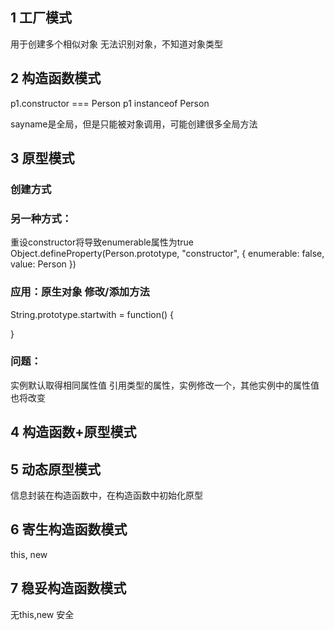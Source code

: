 ## 1 工厂模式
<script>
function create(name, age) {
    var o = new Object();
    o.name = name;
    o.age = age;
    return o;
}
var p = create('xiaohong', 22);
</script>
用于创建多个相似对象
无法识别对象，不知道对象类型

## 2 构造函数模式
<script>
function Person(name, age) {
    this.name = name;
    this.sayname = sayname;
}
function sayname() {
    return this.name;
}
var p1 = new Person('xiaohong', 22);
</script>
p1.constructor === Person
p1 instanceof Person

sayname是全局，但是只能被对象调用，可能创建很多全局方法

## 3 原型模式
### 创建方式
<script>
function Person() {

}
Person.prototype.name = 'aaaa';
Person.prototype.sayName = function() {

}
var p1 = new Person();//访问的是同一个属性和方法
var p2 = new Person();

///////
Person.prototype.isPrototypeOf(p1)--true
Object.getPrototypeOf(p1)--Person.prototype
p1.hasOwnPrototype('name')--false
</script>
### 另一种方式：
<script>
function Person() {

}
Person.prototype.;
Person.prototype = {
    constructor: Person,//重写了原型对象，要手动指向Person!!!
    name: 'aaaa',
    sayname: function(){},
    sayage: function() {}
}
var p1 = new Person();
//////
p1 instanceof Person--true
p1.constructor == Person --true
</script>

重设constructor将导致enumerable属性为true
Object.defineProperty(Person.prototype, "constructor", {
    enumerable: false,
    value: Person
})

### 应用：原生对象 修改/添加方法
String.prototype.startwith = function() {

}
### 问题：
实例默认取得相同属性值
引用类型的属性，实例修改一个，其他实例中的属性值也将改变

## 4 构造函数+原型模式
<script>
function Person(name) {
    this.name = name;//实例属性
}
Person.prototype = {
    constructor: Person,//共享方法
    sayname: function() {
        return this.name;
    }
}
</script>


## 5 动态原型模式
<script>
function Person(name) {
    this.name = name;
    if (typeof this.say != 'function') {
        Person.prototype.say = function() {}//不能使用对象字面量，会切断联系
    }
}
</script>
信息封装在构造函数中，在构造函数中初始化原型

## 6 寄生构造函数模式
<script>
function Person(name) {
    var o = new Object();
    o.name = name;
    o.say = function(){
        return this.name;
    }
    return o;
}
var p1 = new Person("xxxx")
</script>
this, new


## 7 稳妥构造函数模式
<script>
function Person(name) {
    var o = new Object();
    o.name = name;
    o.say = function(){
        return name;
    }
    return o;
}
var p1 = Person("xxxx")
</script>
无this,new
安全